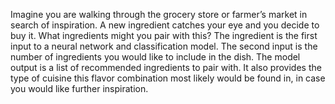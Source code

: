 Imagine you are walking through the grocery store or farmer’s market in search of inspiration. A new ingredient catches your eye and you decide to buy it. What ingredients might you pair with this? 
The ingredient is the first input to a neural network and classification model. The second input is the number of ingredients you would like to include in the dish. The model output is a list of recommended ingredients to pair with. It also provides the type of cuisine this flavor combination most likely would be found in, in case you would like further inspiration.